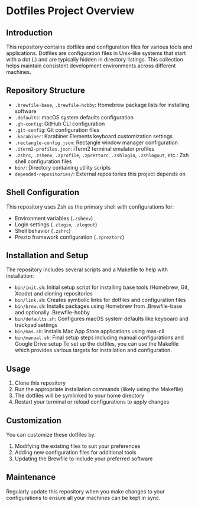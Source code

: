 # Dotfiles Project Overview

## Introduction
This repository contains dotfiles and configuration files for various tools and applications. Dotfiles are configuration files in Unix-like systems that start with a dot (.) and are typically hidden in directory listings. This collection helps maintain consistent development environments across different machines.

## Repository Structure
- `.brewfile-base`, `.brewfile-hobby`: Homebrew package lists for installing software
- `.defaults`: macOS system defaults configuration
- `.gh-config`: GitHub CLI configuration
- `.git-config`: Git configuration files
- `.karabiner`: Karabiner Elements keyboard customization settings
- `.rectangle-config.json`: Rectangle window manager configuration
- `.iterm2-profiles.json`: iTerm2 terminal emulator profiles
- `.zshrc`, `.zshenv`, `.zprofile`, `.zpreztorc`, `.zshlogin`, `.zshlogout`, etc.: Zsh shell configuration files
- `bin/`: Directory containing utility scripts
- `depended-repositories/`: External repositories this project depends on

## Shell Configuration
This repository uses Zsh as the primary shell with configurations for:
- Environment variables (`.zshenv`)
- Login settings (`.zlogin`, `.zlogout`)
- Shell behavior (`.zshrc`)
- Prezto framework configuration (`.zpreztorc`)

## Installation and Setup
The repository includes several scripts and a Makefile to help with installation:
- `bin/init.sh`: Initial setup script for installing base tools (Homebrew, Git, Xcode) and cloning repositories
- `bin/link.sh`: Creates symbolic links for dotfiles and configuration files
- `bin/brew.sh`: Installs packages using Homebrew from .Brewfile-base and optionally .Brewfile-hobby
- `bin/defaults.sh`: Configures macOS system defaults like keyboard and trackpad settings
- `bin/mas.sh`: Installs Mac App Store applications using mas-cli
- `bin/manual.sh`: Final setup steps including manual configurations and Google Drive setup
To set up the dotfiles, you can use the Makefile which provides various targets for installation and configuration.

## Usage
1. Clone this repository
2. Run the appropriate installation commands (likely using the Makefile)
3. The dotfiles will be symlinked to your home directory
4. Restart your terminal or reload configurations to apply changes

## Customization
You can customize these dotfiles by:
1. Modifying the existing files to suit your preferences
2. Adding new configuration files for additional tools
3. Updating the Brewfile to include your preferred software

## Maintenance
Regularly update this repository when you make changes to your configurations to ensure all your machines can be kept in sync.

